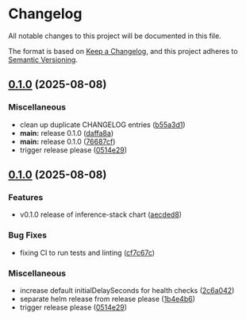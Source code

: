 # Changelog

All notable changes to this project will be documented in this file.

The format is based on [Keep a Changelog](https://keepachangelog.com/en/1.0.0/),
and this project adheres to [Semantic Versioning](https://semver.org/spec/v2.0.0.html).

## [0.1.0](https://github.com/doublewordai/inference-stack/compare/v0.1.0...v0.1.0) (2025-08-08)


### Miscellaneous

* clean up duplicate CHANGELOG entries ([b55a3d1](https://github.com/doublewordai/inference-stack/commit/b55a3d1ec7dc5f6065b2438622ea369b4b918e8e))
* **main:** release 0.1.0 ([daffa8a](https://github.com/doublewordai/inference-stack/commit/daffa8ac239aabc0849d17f7c651ec062530de3b))
* **main:** release 0.1.0 ([76687cf](https://github.com/doublewordai/inference-stack/commit/76687cf858df6ca328adaba7d0bb4fab2ddd0c79))
* trigger release please ([0514e29](https://github.com/doublewordai/inference-stack/commit/0514e29e4f274816544dc49151ca3203e37269fc))

## [0.1.0](https://github.com/doublewordai/inference-stack/compare/v0.1.0...v0.1.0) (2025-08-08)


### Features

* v0.1.0 release of inference-stack chart ([aecded8](https://github.com/doublewordai/inference-stack/commit/aecded852160b6626e6927bb6fca5ee2d2cd26ef))


### Bug Fixes

* fixing CI to run tests and linting ([cf7c67c](https://github.com/doublewordai/inference-stack/commit/cf7c67c7292aee3a65a88f19aaea8614554f0d3f))


### Miscellaneous

* increase default initialDelaySeconds for health checks ([2c6a042](https://github.com/doublewordai/inference-stack/commit/2c6a042d4186b73b4b3072584839eab5a3068444))
* separate helm release from release please ([1b4e4b6](https://github.com/doublewordai/inference-stack/commit/1b4e4b6172acfbe1575419ba0ee28a06b9f75edd))
* trigger release please ([0514e29](https://github.com/doublewordai/inference-stack/commit/0514e29e4f274816544dc49151ca3203e37269fc))
